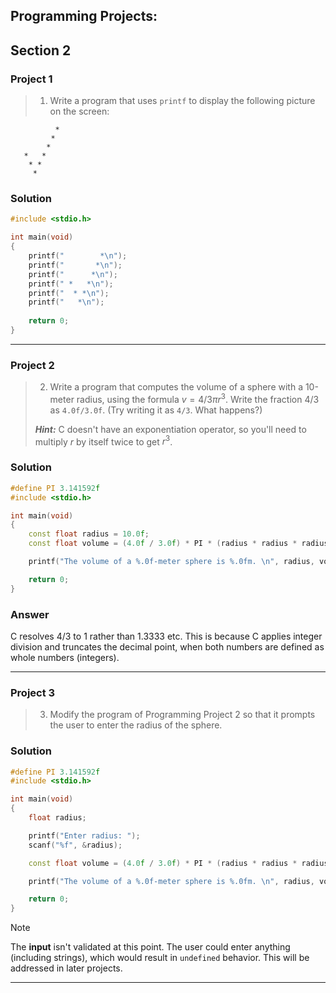 ## Programming Projects:

## Section 2
### Project 1
> 1. Write a program that uses `printf` to display the following picture on the screen:

              *
             *
            *
       *   *
        * *
         *

### Solution
```c++
#include <stdio.h>

int main(void) 
{
    printf("        *\n");
    printf("       *\n");
    printf("      *\n");
    printf(" *   *\n");
    printf("  * *\n");
    printf("   *\n");
    
    return 0;
}
```
___
### Project 2
> 2. Write a program that computes the volume of a sphere with a 10-meter radius, using the formula $v = 4/3 \pi r^3$. 
> Write the fraction $4/3$ as `4.0f/3.0f`. (Try writing it as `4/3`. What happens?)
>
> ___Hint:___ C doesn't have an exponentiation operator, so you'll need to multiply $r$ by itself twice to get $r^3$.

### Solution
```c++
#define PI 3.141592f
#include <stdio.h>

int main(void) 
{
    const float radius = 10.0f;
    const float volume = (4.0f / 3.0f) * PI * (radius * radius * radius);

    printf("The volume of a %.0f-meter sphere is %.0fm. \n", radius, volume);

    return 0;
}
```
### Answer
C resolves 4/3 to 1 rather than 1.3333 etc. This is because C applies integer division and truncates the decimal point, when both numbers are defined as whole numbers (integers).
___
### Project 3
> 3. Modify the program of Programming Project 2 so that it prompts the user to enter the radius of the sphere.

### Solution
```c++
#define PI 3.141592f
#include <stdio.h>

int main(void) 
{
    float radius;

    printf("Enter radius: ");
    scanf("%f", &radius);

    const float volume = (4.0f / 3.0f) * PI * (radius * radius * radius);

    printf("The volume of a %.0f-meter sphere is %.0fm. \n", radius, volume);

    return 0;
}
```
> [!Note]
> The __input__ isn't validated at this point. The user could enter anything (including strings), which would result in `undefined` behavior. This will be addressed in later projects. 
___